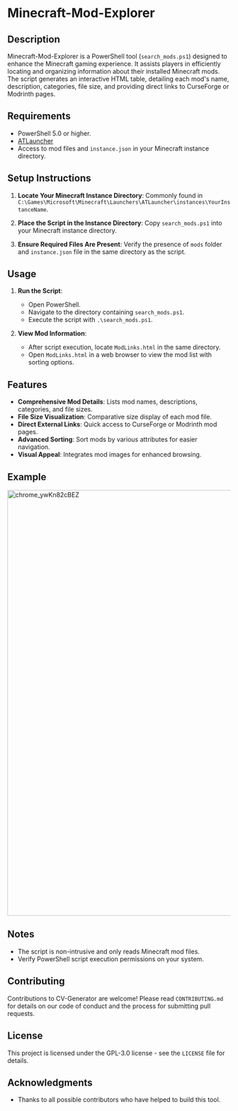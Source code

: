 # Minecraft-Mod-Explorer

## Description
Minecraft-Mod-Explorer is a PowerShell tool (`search_mods.ps1`) designed to enhance the Minecraft gaming experience. It assists players in efficiently locating and organizing information about their installed Minecraft mods. The script generates an interactive HTML table, detailing each mod's name, description, categories, file size, and providing direct links to CurseForge or Modrinth pages.

## Requirements
- PowerShell 5.0 or higher.
- [ATLauncher]([https://github.com/lllyasviel/Fooocus](https://atlauncher.com/downloads))
- Access to mod files and `instance.json` in your Minecraft instance directory.

## Setup Instructions
1. **Locate Your Minecraft Instance Directory**: 
   Commonly found in `C:\Games\Microsoft\Minecraft\Launchers\ATLauncher\instances\YourInstanceName`.

2. **Place the Script in the Instance Directory**: 
   Copy `search_mods.ps1` into your Minecraft instance directory.

3. **Ensure Required Files Are Present**: 
   Verify the presence of `mods` folder and `instance.json` file in the same directory as the script.

## Usage
1. **Run the Script**:
   - Open PowerShell.
   - Navigate to the directory containing `search_mods.ps1`.
   - Execute the script with `.\search_mods.ps1`.

2. **View Mod Information**:
   - After script execution, locate `ModLinks.html` in the same directory.
   - Open `ModLinks.html` in a web browser to view the mod list with sorting options.

## Features
- **Comprehensive Mod Details**: Lists mod names, descriptions, categories, and file sizes.
- **File Size Visualization**: Comparative size display of each mod file.
- **Direct External Links**: Quick access to CurseForge or Modrinth mod pages.
- **Advanced Sorting**: Sort mods by various attributes for easier navigation.
- **Visual Appeal**: Integrates mod images for enhanced browsing.

## Example
<img width="960" alt="chrome_ywKn82cBEZ" src="https://github.com/MindOfMatter/Minecraft-Mod-Explorer/assets/35126123/3715fe32-bd71-41cf-86ce-b5260667136e">

## Notes
- The script is non-intrusive and only reads Minecraft mod files.
- Verify PowerShell script execution permissions on your system.

## Contributing
Contributions to CV-Generator are welcome! Please read `CONTRIBUTING.md` for details on our code of conduct and the process for submitting pull requests.

## License
This project is licensed under the GPL-3.0 license - see the `LICENSE` file for details.

## Acknowledgments
- Thanks to all possible contributors who have helped to build this tool.
